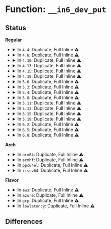 # Function: <code>__in6_dev_put</code>

## Status
<b>Regular</b>
<ul>
<li>
<details>
<summary>In <code>4.4</code>: Duplicate, Full Inline ⚠️</summary>

**Collision:** Static Duplication

**Inline:** Full

**Transformation:** False

**Instances:**

```
In net/ipv6/addrconf.c (ffffffff817cdd32)
Location: include/net/addrconf.h:302
Inline: True
Inline callers:
  - net/ipv6/addrconf.c:addrconf_ifdown
```
```
In net/ipv6/mcast.c (ffffffff817e96e1)
Location: include/net/addrconf.h:302
Inline: True
Inline callers:
  - net/ipv6/mcast.c:ipv6_mc_down
```
```
In net/ipv6/xfrm6_policy.c (ffffffff817fc282)
Location: include/net/addrconf.h:302
Inline: True
```
</details>
</li>
<li>
<details>
<summary>In <code>4.8</code>: Duplicate, Full Inline ⚠️</summary>

**Collision:** Static Duplication

**Inline:** Full

**Transformation:** False

**Instances:**

```
In net/ipv6/addrconf.c (ffffffff8183b133)
Location: include/net/addrconf.h:315
Inline: True
Inline callers:
  - net/ipv6/addrconf.c:addrconf_ifdown
```
```
In net/ipv6/mcast.c (ffffffff8185bf41)
Location: include/net/addrconf.h:315
Inline: True
Inline callers:
  - net/ipv6/mcast.c:ipv6_mc_down
```
```
In net/ipv6/xfrm6_policy.c (ffffffff8186bb87)
Location: include/net/addrconf.h:315
Inline: True
```
</details>
</li>
<li>
<details>
<summary>In <code>4.10</code>: Duplicate, Full Inline ⚠️</summary>

**Collision:** Static Duplication

**Inline:** Full

**Transformation:** False

**Instances:**

```
In net/ipv6/addrconf.c (ffffffff8186cb33)
Location: include/net/addrconf.h:317
Inline: True
Inline callers:
  - net/ipv6/addrconf.c:addrconf_ifdown
```
```
In net/ipv6/mcast.c (ffffffff8188de5c)
Location: include/net/addrconf.h:317
Inline: True
Inline callers:
  - net/ipv6/mcast.c:ipv6_mc_down
```
```
In net/ipv6/xfrm6_policy.c (ffffffff8189e9e7)
Location: include/net/addrconf.h:317
Inline: True
```
</details>
</li>
<li>
<details>
<summary>In <code>4.13</code>: Duplicate, Full Inline ⚠️</summary>

**Collision:** Static Duplication

**Inline:** Full

**Transformation:** False

**Instances:**

```
In net/ipv6/addrconf.c (ffffffff8189175c)
Location: include/net/addrconf.h:349
Inline: True
Inline callers:
  - net/ipv6/addrconf.c:addrconf_ifdown
```
```
In net/ipv6/mcast.c (ffffffff818b44dc)
Location: include/net/addrconf.h:349
Inline: True
Inline callers:
  - net/ipv6/mcast.c:ipv6_mc_down
```
```
In net/ipv6/xfrm6_policy.c (ffffffff818c4f67)
Location: include/net/addrconf.h:349
Inline: True
```
</details>
</li>
<li>
<details>
<summary>In <code>4.15</code>: Duplicate, Full Inline ⚠️</summary>

**Collision:** Static Duplication

**Inline:** Full

**Transformation:** False

**Instances:**

```
In net/ipv6/addrconf.c (ffffffff8191338b)
Location: include/net/addrconf.h:348
Inline: True
Inline callers:
  - net/ipv6/addrconf.c:addrconf_ifdown
```
```
In net/ipv6/mcast.c (ffffffff8193725c)
Location: include/net/addrconf.h:348
Inline: True
Inline callers:
  - net/ipv6/mcast.c:ipv6_mc_down
  - net/ipv6/mcast.c:mld_ifc_stop_timer
  - net/ipv6/mcast.c:mld_gq_stop_timer
```
```
In net/ipv6/xfrm6_policy.c (ffffffff81948015)
Location: include/net/addrconf.h:348
Inline: True
```
</details>
</li>
<li>
<details>
<summary>In <code>4.18</code>: Duplicate, Full Inline ⚠️</summary>

**Collision:** Static Duplication

**Inline:** Full

**Transformation:** False

**Instances:**

```
In net/ipv6/addrconf.c (ffffffff8196aee0)
Location: include/net/addrconf.h:398
Inline: True
Inline callers:
  - net/ipv6/addrconf.c:addrconf_ifdown
```
```
In net/ipv6/mcast.c (ffffffff8198ffdb)
Location: include/net/addrconf.h:398
Inline: True
Inline callers:
  - net/ipv6/mcast.c:ipv6_mc_down
  - net/ipv6/mcast.c:mld_ifc_stop_timer
  - net/ipv6/mcast.c:mld_gq_stop_timer
```
```
In net/ipv6/xfrm6_policy.c (ffffffff819a12dd)
Location: include/net/addrconf.h:398
Inline: True
```
</details>
</li>
<li>
<details>
<summary>In <code>5.0</code>: Duplicate, Full Inline ⚠️</summary>

**Collision:** Static Duplication

**Inline:** Full

**Transformation:** False

**Instances:**

```
In net/ipv6/addrconf.c (ffffffff8199feb0)
Location: include/net/addrconf.h:406
Inline: True
Inline callers:
  - net/ipv6/addrconf.c:addrconf_ifdown
```
```
In net/ipv6/mcast.c (ffffffff819c686b)
Location: include/net/addrconf.h:406
Inline: True
Inline callers:
  - net/ipv6/mcast.c:ipv6_mc_down
  - net/ipv6/mcast.c:mld_ifc_stop_timer
  - net/ipv6/mcast.c:mld_gq_stop_timer
```
```
In net/ipv6/xfrm6_policy.c (ffffffff819d7dbd)
Location: include/net/addrconf.h:406
Inline: True
```
</details>
</li>
<li>
<details>
<summary>In <code>5.3</code>: Duplicate, Full Inline ⚠️</summary>

**Collision:** Static Duplication

**Inline:** Full

**Transformation:** False

**Instances:**

```
In net/ipv6/addrconf.c (ffffffff81a0c16f)
Location: include/net/addrconf.h:387
Inline: True
Inline callers:
  - net/ipv6/addrconf.c:addrconf_ifdown
```
```
In net/ipv6/mcast.c (ffffffff81a3569b)
Location: include/net/addrconf.h:387
Inline: True
Inline callers:
  - net/ipv6/mcast.c:ipv6_mc_down
  - net/ipv6/mcast.c:mld_ifc_stop_timer
  - net/ipv6/mcast.c:mld_gq_stop_timer
```
```
In net/ipv6/xfrm6_policy.c (ffffffff81a46dc3)
Location: include/net/addrconf.h:387
Inline: True
```
</details>
</li>
<li>
<details>
<summary>In <code>5.4</code>: Duplicate, Full Inline ⚠️</summary>

**Collision:** Static Duplication

**Inline:** Full

**Transformation:** False

**Instances:**

```
In net/ipv6/addrconf.c (ffffffff81a42e1f)
Location: include/net/addrconf.h:387
Inline: True
Inline callers:
  - net/ipv6/addrconf.c:addrconf_ifdown
```
```
In net/ipv6/mcast.c (ffffffff81a6c1db)
Location: include/net/addrconf.h:387
Inline: True
Inline callers:
  - net/ipv6/mcast.c:ipv6_mc_down
  - net/ipv6/mcast.c:mld_ifc_stop_timer
  - net/ipv6/mcast.c:mld_gq_stop_timer
```
```
In net/ipv6/xfrm6_policy.c (ffffffff81a7d973)
Location: include/net/addrconf.h:387
Inline: True
```
</details>
</li>
<li>
<details>
<summary>In <code>5.8</code>: Duplicate, Full Inline ⚠️</summary>

**Collision:** Static Duplication

**Inline:** Full

**Transformation:** False

**Instances:**

```
In net/ipv6/addrconf.c (ffffffff81b38ea3)
Location: include/net/addrconf.h:389
Inline: True
```
```
In net/ipv6/mcast.c (ffffffff81b65233)
Location: include/net/addrconf.h:389
Inline: True
Inline callers:
  - net/ipv6/mcast.c:ipv6_mc_down
  - net/ipv6/mcast.c:ipv6_mc_down
  - net/ipv6/mcast.c:ipv6_mc_down
  - net/ipv6/mcast.c:igmp6_event_query
  - net/ipv6/mcast.c:igmp6_event_query
```
```
In net/ipv6/xfrm6_policy.c (ffffffff81b78421)
Location: include/net/addrconf.h:389
Inline: True
```
</details>
</li>
<li>
<details>
<summary>In <code>5.11</code>: Duplicate, Full Inline ⚠️</summary>

**Collision:** Static Duplication

**Inline:** Full

**Transformation:** False

**Instances:**

```
In net/ipv6/addrconf.c (ffffffff81b47b79)
Location: include/net/addrconf.h:392
Inline: True
```
```
In net/ipv6/mcast.c (ffffffff81b739d3)
Location: include/net/addrconf.h:392
Inline: True
Inline callers:
  - net/ipv6/mcast.c:ipv6_mc_down
  - net/ipv6/mcast.c:ipv6_mc_down
  - net/ipv6/mcast.c:ipv6_mc_down
  - net/ipv6/mcast.c:igmp6_event_query
  - net/ipv6/mcast.c:igmp6_event_query
```
```
In net/ipv6/xfrm6_policy.c (ffffffff81b87386)
Location: include/net/addrconf.h:392
Inline: True
```
</details>
</li>
<li>
<details>
<summary>In <code>5.13</code>: Duplicate, Full Inline ⚠️</summary>

**Collision:** Static Duplication

**Inline:** Full

**Transformation:** False

**Instances:**

```
In net/ipv6/addrconf.c (ffffffff81b35896)
Location: include/net/addrconf.h:391
Inline: True
```
```
In net/ipv6/mcast.c (ffffffff81b6217d)
Location: include/net/addrconf.h:391
Inline: True
Inline callers:
  - net/ipv6/mcast.c:ipv6_mc_down
  - net/ipv6/mcast.c:ipv6_mc_down
  - net/ipv6/mcast.c:ipv6_mc_down
  - net/ipv6/mcast.c:ipv6_mc_down
  - net/ipv6/mcast.c:ipv6_mc_down
  - net/ipv6/mcast.c:__mld_query_work
  - net/ipv6/mcast.c:__mld_query_work
```
```
In net/ipv6/xfrm6_policy.c (ffffffff81b76058)
Location: include/net/addrconf.h:391
Inline: True
```
</details>
</li>
<li>
<details>
<summary>In <code>5.15</code>: Duplicate, Full Inline ⚠️</summary>

**Collision:** Static Duplication

**Inline:** Full

**Transformation:** False

**Instances:**

```
In net/ipv6/addrconf.c (ffffffff81bfc000)
Location: include/net/addrconf.h:391
Inline: True
```
```
In net/ipv6/mcast.c (ffffffff81c29c0d)
Location: include/net/addrconf.h:391
Inline: True
Inline callers:
  - net/ipv6/mcast.c:ipv6_mc_down
  - net/ipv6/mcast.c:ipv6_mc_down
  - net/ipv6/mcast.c:ipv6_mc_down
  - net/ipv6/mcast.c:ipv6_mc_down
  - net/ipv6/mcast.c:ipv6_mc_down
  - net/ipv6/mcast.c:__mld_query_work
  - net/ipv6/mcast.c:__mld_query_work
```
```
In net/ipv6/xfrm6_policy.c (ffffffff81c40ac8)
Location: include/net/addrconf.h:391
Inline: True
```
</details>
</li>
<li>
<details>
<summary>In <code>5.19</code>: Duplicate, Full Inline ⚠️</summary>

**Collision:** Static Duplication

**Inline:** Full

**Transformation:** False

**Instances:**

```
In net/ipv6/addrconf.c (ffffffff81d95b6c)
Location: include/net/addrconf.h:393
Inline: True
```
```
In net/ipv6/mcast.c (ffffffff81dc7047)
Location: include/net/addrconf.h:393
Inline: True
Inline callers:
  - net/ipv6/mcast.c:ipv6_mc_down
  - net/ipv6/mcast.c:ipv6_mc_down
  - net/ipv6/mcast.c:ipv6_mc_down
  - net/ipv6/mcast.c:ipv6_mc_down
  - net/ipv6/mcast.c:ipv6_mc_down
  - net/ipv6/mcast.c:__mld_query_work
  - net/ipv6/mcast.c:__mld_query_work
```
```
In net/ipv6/xfrm6_policy.c (ffffffff81ddf1e9)
Location: include/net/addrconf.h:393
Inline: True
```
</details>
</li>
<li>
<details>
<summary>In <code>6.2</code>: Duplicate, Full Inline ⚠️</summary>

**Collision:** Static Duplication

**Inline:** Full

**Transformation:** False

**Instances:**

```
In net/ipv6/addrconf.c (ffffffff81f6417c)
Location: include/net/addrconf.h:393
Inline: True
```
```
In net/ipv6/mcast.c (ffffffff81f97ce7)
Location: include/net/addrconf.h:393
Inline: True
Inline callers:
  - net/ipv6/mcast.c:ipv6_mc_down
  - net/ipv6/mcast.c:ipv6_mc_down
  - net/ipv6/mcast.c:ipv6_mc_down
  - net/ipv6/mcast.c:ipv6_mc_down
  - net/ipv6/mcast.c:ipv6_mc_down
  - net/ipv6/mcast.c:__mld_query_work
  - net/ipv6/mcast.c:__mld_query_work
```
```
In net/ipv6/xfrm6_policy.c (ffffffff81fb1429)
Location: include/net/addrconf.h:393
Inline: True
```
</details>
</li>
<li>
<details>
<summary>In <code>6.5</code>: Duplicate, Full Inline ⚠️</summary>

**Collision:** Static Duplication

**Inline:** Full

**Transformation:** False

**Instances:**

```
In net/ipv6/addrconf.c (ffffffff81fc4545)
Location: include/net/addrconf.h:393
Inline: True
```
```
In net/ipv6/mcast.c (ffffffff81ff86d7)
Location: include/net/addrconf.h:393
Inline: True
Inline callers:
  - net/ipv6/mcast.c:ipv6_mc_down
  - net/ipv6/mcast.c:ipv6_mc_down
  - net/ipv6/mcast.c:ipv6_mc_down
  - net/ipv6/mcast.c:ipv6_mc_down
  - net/ipv6/mcast.c:ipv6_mc_down
  - net/ipv6/mcast.c:__mld_query_work
  - net/ipv6/mcast.c:__mld_query_work
```
```
In net/ipv6/xfrm6_policy.c (ffffffff82011ad9)
Location: include/net/addrconf.h:393
Inline: True
```
</details>
</li>
<li>
<details>
<summary>In <code>6.8</code>: Duplicate, Full Inline ⚠️</summary>

**Collision:** Static Duplication

**Inline:** Full

**Transformation:** False

**Instances:**

```
In net/ipv6/addrconf.c (ffffffff82091af5)
Location: include/net/addrconf.h:401
Inline: True
```
```
In net/ipv6/mcast.c (ffffffff820c633f)
Location: include/net/addrconf.h:401
Inline: True
Inline callers:
  - net/ipv6/mcast.c:ipv6_mc_down
  - net/ipv6/mcast.c:ipv6_mc_down
  - net/ipv6/mcast.c:ipv6_mc_down
  - net/ipv6/mcast.c:ipv6_mc_down
  - net/ipv6/mcast.c:ipv6_mc_down
  - net/ipv6/mcast.c:__mld_query_work
  - net/ipv6/mcast.c:__mld_query_work
```
```
In net/ipv6/xfrm6_policy.c (ffffffff820e0a71)
Location: include/net/addrconf.h:401
Inline: True
Inline callers:
  - net/ipv6/xfrm6_policy.c:xfrm6_dst_ifdown
```
</details>
</li>
</ul>
<b>Arch</b>
<ul>
<li>
<details>
<summary>In <code>arm64</code>: Duplicate, Full Inline ⚠️</summary>

**Collision:** Static Duplication

**Inline:** Full

**Transformation:** False

**Instances:**

```
In net/ipv6/addrconf.c (ffff800010d053b0)
Location: include/net/addrconf.h:387
Inline: True
Inline callers:
  - net/ipv6/addrconf.c:addrconf_ifdown
```
```
In net/ipv6/mcast.c (ffff800010d33e50)
Location: include/net/addrconf.h:387
Inline: True
Inline callers:
  - net/ipv6/mcast.c:ipv6_mc_down
  - net/ipv6/mcast.c:mld_ifc_stop_timer
  - net/ipv6/mcast.c:mld_gq_stop_timer
```
```
In net/ipv6/xfrm6_policy.c (ffff800010d48b8c)
Location: include/net/addrconf.h:387
Inline: True
```
</details>
</li>
<li>
<details>
<summary>In <code>armhf</code>: Duplicate, Full Inline ⚠️</summary>

**Collision:** Static Duplication

**Inline:** Full

**Transformation:** False

**Instances:**

```
In net/ipv6/addrconf.c (c0e0c508)
Location: include/net/addrconf.h:387
Inline: True
Inline callers:
  - net/ipv6/addrconf.c:addrconf_ifdown
```
```
In net/ipv6/mcast.c (c0e36914)
Location: include/net/addrconf.h:387
Inline: True
Inline callers:
  - net/ipv6/mcast.c:ipv6_mc_down
  - net/ipv6/mcast.c:mld_ifc_stop_timer
  - net/ipv6/mcast.c:mld_gq_stop_timer
```
```
In net/ipv6/xfrm6_policy.c (c0e4a1a8)
Location: include/net/addrconf.h:387
Inline: True
```
</details>
</li>
<li>
<details>
<summary>In <code>ppc64el</code>: Duplicate, Full Inline ⚠️</summary>

**Collision:** Static Duplication

**Inline:** Full

**Transformation:** False

**Instances:**

```
In net/ipv6/addrconf.c (c000000000e2efbc)
Location: include/net/addrconf.h:387
Inline: True
Inline callers:
  - net/ipv6/addrconf.c:addrconf_ifdown
```
```
In net/ipv6/mcast.c (c000000000e664a8)
Location: include/net/addrconf.h:387
Inline: True
Inline callers:
  - net/ipv6/mcast.c:ipv6_mc_down
```
```
In net/ipv6/xfrm6_policy.c (c000000000e7e054)
Location: include/net/addrconf.h:387
Inline: True
```
</details>
</li>
<li>
<details>
<summary>In <code>riscv64</code>: Duplicate, Full Inline ⚠️</summary>

**Collision:** Static Duplication

**Inline:** Full

**Transformation:** False

**Instances:**

```
In net/ipv6/addrconf.c (ffffffe00084f344)
Location: include/net/addrconf.h:387
Inline: True
Inline callers:
  - net/ipv6/addrconf.c:addrconf_ifdown
```
```
In net/ipv6/mcast.c (ffffffe000871e90)
Location: include/net/addrconf.h:387
Inline: True
Inline callers:
  - net/ipv6/mcast.c:ipv6_mc_down
  - net/ipv6/mcast.c:ipv6_mc_down
  - net/ipv6/mcast.c:ipv6_mc_down
  - net/ipv6/mcast.c:igmp6_event_query
  - net/ipv6/mcast.c:igmp6_event_query
```
```
In net/ipv6/xfrm6_policy.c (ffffffe000882242)
Location: include/net/addrconf.h:387
Inline: True
```
</details>
</li>
</ul>
<b>Flavor</b>
<ul>
<li>
<details>
<summary>In <code>aws</code>: Duplicate, Full Inline ⚠️</summary>

**Collision:** Static Duplication

**Inline:** Full

**Transformation:** False

**Instances:**

```
In net/ipv6/addrconf.c (ffffffff819e24af)
Location: include/net/addrconf.h:387
Inline: True
Inline callers:
  - net/ipv6/addrconf.c:addrconf_ifdown
```
```
In net/ipv6/mcast.c (ffffffff81a0b86b)
Location: include/net/addrconf.h:387
Inline: True
Inline callers:
  - net/ipv6/mcast.c:ipv6_mc_down
  - net/ipv6/mcast.c:mld_ifc_stop_timer
  - net/ipv6/mcast.c:mld_gq_stop_timer
```
```
In net/ipv6/xfrm6_policy.c (ffffffff81a1d003)
Location: include/net/addrconf.h:387
Inline: True
```
</details>
</li>
<li>
<details>
<summary>In <code>azure</code>: Duplicate, Full Inline ⚠️</summary>

**Collision:** Static Duplication

**Inline:** Full

**Transformation:** False

**Instances:**

```
In net/ipv6/addrconf.c (ffffffff8199f26f)
Location: include/net/addrconf.h:387
Inline: True
Inline callers:
  - net/ipv6/addrconf.c:addrconf_ifdown
```
```
In net/ipv6/mcast.c (ffffffff819c862b)
Location: include/net/addrconf.h:387
Inline: True
Inline callers:
  - net/ipv6/mcast.c:ipv6_mc_down
  - net/ipv6/mcast.c:mld_ifc_stop_timer
  - net/ipv6/mcast.c:mld_gq_stop_timer
```
```
In net/ipv6/xfrm6_policy.c (ffffffff819d9dc3)
Location: include/net/addrconf.h:387
Inline: True
```
</details>
</li>
<li>
<details>
<summary>In <code>gcp</code>: Duplicate, Full Inline ⚠️</summary>

**Collision:** Static Duplication

**Inline:** Full

**Transformation:** False

**Instances:**

```
In net/ipv6/addrconf.c (ffffffff81a4cf2f)
Location: include/net/addrconf.h:387
Inline: True
Inline callers:
  - net/ipv6/addrconf.c:addrconf_ifdown
```
```
In net/ipv6/mcast.c (ffffffff81a762eb)
Location: include/net/addrconf.h:387
Inline: True
Inline callers:
  - net/ipv6/mcast.c:ipv6_mc_down
  - net/ipv6/mcast.c:mld_ifc_stop_timer
  - net/ipv6/mcast.c:mld_gq_stop_timer
```
```
In net/ipv6/xfrm6_policy.c (ffffffff81a87a83)
Location: include/net/addrconf.h:387
Inline: True
```
</details>
</li>
<li>
<details>
<summary>In <code>lowlatency</code>: Duplicate, Full Inline ⚠️</summary>

**Collision:** Static Duplication

**Inline:** Full

**Transformation:** False

**Instances:**

```
In net/ipv6/addrconf.c (ffffffff81a58e9f)
Location: include/net/addrconf.h:387
Inline: True
Inline callers:
  - net/ipv6/addrconf.c:addrconf_ifdown
```
```
In net/ipv6/mcast.c (ffffffff81a82a1b)
Location: include/net/addrconf.h:387
Inline: True
Inline callers:
  - net/ipv6/mcast.c:ipv6_mc_down
  - net/ipv6/mcast.c:mld_ifc_stop_timer
  - net/ipv6/mcast.c:mld_gq_stop_timer
```
```
In net/ipv6/xfrm6_policy.c (ffffffff81a9466d)
Location: include/net/addrconf.h:387
Inline: True
```
</details>
</li>
</ul>

## Differences
